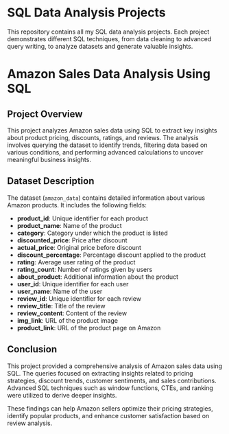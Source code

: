 # SQL Data Analysis Projects

This repository contains all my SQL data analysis projects. Each project demonstrates different SQL techniques, from data cleaning to advanced query writing, to analyze datasets and generate valuable insights.

# Amazon Sales Data Analysis Using SQL  

## Project Overview  
This project analyzes Amazon sales data using SQL to extract key insights about product pricing, discounts, ratings, and reviews. The analysis involves querying the dataset to identify trends, filtering data based on various conditions, and performing advanced calculations to uncover meaningful business insights.

## Dataset Description  
The dataset (`amazon_data`) contains detailed information about various Amazon products. It includes the following fields:  

- **product_id**: Unique identifier for each product  
- **product_name**: Name of the product  
- **category**: Category under which the product is listed  
- **discounted_price**: Price after discount  
- **actual_price**: Original price before discount  
- **discount_percentage**: Percentage discount applied to the product  
- **rating**: Average user rating of the product  
- **rating_count**: Number of ratings given by users  
- **about_product**: Additional information about the product  
- **user_id**: Unique identifier for each user  
- **user_name**: Name of the user  
- **review_id**: Unique identifier for each review  
- **review_title**: Title of the review  
- **review_content**: Content of the review  
- **img_link**: URL of the product image  
- **product_link**: URL of the product page on Amazon

 ## Conclusion

This project provided a comprehensive analysis of Amazon sales data using SQL. The queries focused on extracting insights related to pricing strategies, discount trends, customer sentiments, and sales contributions. Advanced SQL techniques such as window functions, CTEs, and ranking were utilized to derive deeper insights.

These findings can help Amazon sellers optimize their pricing strategies, identify popular products, and enhance customer satisfaction based on review analysis.
